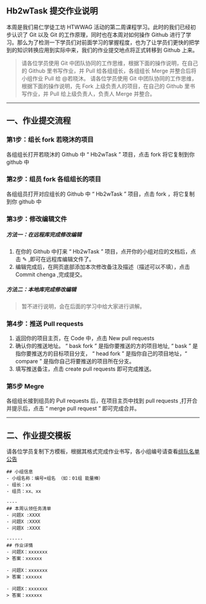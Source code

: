 ## Hb2wTask 提交作业说明
本周是我们易仁学徒工坊 HTWWAG 活动的第二周课程学习。此时的我们已经初步认识了 Git 以及 Git 的工作原理，同时也在本周对如何操作 Github 进行了学习。那么为了检测一下学员们对前面学习的掌握程度，也为了让学员们更快的把学到的知识转换应用到实际中来，我们的作业提交地点将正式转移到 Github 上来。 

> 请各位学员使用 Git 中团队协同的工作思维，根据下面的操作说明，在自己的 Github 里书写作业，并 Pull 给各组组长，各组组长 Merge 并整合后将小组作业 Pull 给 @若晓沐。
> 请各位学员使用 Git 中团队协同的工作思维，根据下面的操作说明，先 Fork 上级负责人的项目，在自己的 Github 里书写作业，并 Pull 给上级负责人，负责人 Merge 并整合。


---- 
## 一、作业提交流程

### 第1步：组长 fork 若晓沐的项目

 各组组长打开若晓沐的 Github 中 “ Hb2wTask ” 项目，点击 fork 将它复制到你 github 中 

### 第2步：组员 fork 各组组长的项目

各组组员打开对应组长的 Github 中 “ Hb2wTask ” 项目，点击 fork ，将它复制到你 github 中 

### 第3步：修改编辑文件
##### 方法一：在远程库完成修改编辑
1. 在你的 Github 中打来 “ Hb2wTask ” 项目，点开你的小组对应的文档后，点击 ✎ ,即可在远程库编辑文件了。
2. 编辑完成后，在网页底部添加本次修改备注及描述（描述可以不填），点击 Commit chenga ,完成提交。

##### 方法二：本地库完成修改编辑
> 暂不进行说明，会在后面的学习中给大家进行讲解。

### 第4步：推送 Pull requests 
1. 返回你的项目主页，在 Code 中，点击 New pull requests
2. 确认你的推送地址。 “ bask fork ” 是指你要推送的方的项目地址, “ bask ” 是指你要推送方的目标项目分支， “ head fork ” 是指你自己的项目地址，“ compare ” 是指你自己将要推送的项目所在分支。
3. 填写推送备注，点击 create pull requests  即可完成推送。

### 第5步 Megre
各组组长接到组员的 Pull requests 后，在项目主页中找到 pull requests  ,打开合并提示后，点击 “ merge pull request ” 即可完成合并。

---
## 二、作业提交模板

请各位学员复制下方模板，根据其格式完成作业书写，各小组编号请查看[组队名单公告](https://github.com/runwithcc/HTWAAG/issues/6)

```
## 小组信息
- 小组名称：编号+组名 （如：01组 能量棒）
- 组长：xx
- 组员：xx、xx

----
## 本周认领任务清单
- 问题X :XXXX
- 问题X :XXXX
- 问题X :XXXX

------
## 作业详情
- 问题X：xxxxxxx
> 答案：xxxxxx

- 问题X：xxxxxxx
> 答案：xxxxxx

- 问题X：xxxxxxx
> 答案：xxxxxx
```
